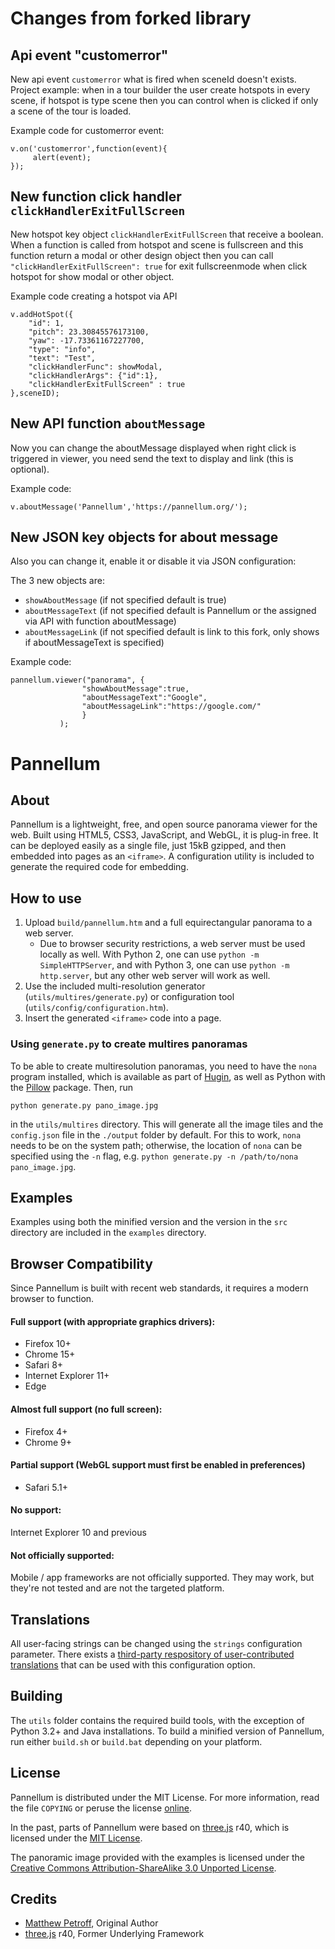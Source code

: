 # Changes from forked library

## Api event "customerror"
New api event `customerror` what is fired when sceneId doesn't exists. Project example: when in a tour builder the user create hotspots in every scene, if hotspot is type scene then you can control when is clicked if only a scene of the tour is loaded.

Example code for customerror event:

```
v.on('customerror',function(event){
     alert(event);
});
```

## New function click handler `clickHandlerExitFullScreen`

New hotspot key object `clickHandlerExitFullScreen` that receive a boolean. When a function is called from hotspot and scene is fullscreen and this function return a modal or other design object then you can call  `"clickHandlerExitFullScreen": true` for exit fullscreenmode when click hotspot for show modal or other object.

Example code creating a hotspot via API

```
v.addHotSpot({
	"id": 1,
	"pitch": 23.30845576173100,
	"yaw": -17.73361167227700,
	"type": "info",
	"text": "Test",
	"clickHandlerFunc": showModal,
	"clickHandlerArgs": {"id":1},
	"clickHandlerExitFullScreen" : true
},sceneID);
```

## New API function `aboutMessage`

Now you can change the aboutMessage displayed when right click is triggered in viewer, you need send the text to display and link (this is optional).

Example code:

`v.aboutMessage('Pannellum','https://pannellum.org/');`

## New JSON key objects for about message

Also you can change it, enable it or disable it via JSON configuration:

The 3 new objects are:

- `showAboutMessage` (if not specified default is true)
- `aboutMessageText` (if not specified default is Pannellum or the assigned via API with function aboutMessage)
- `aboutMessageLink` (if not specified default is link to this fork, only shows if aboutMessageText is specified)

Example code:

```
pannellum.viewer("panorama", {
			    "showAboutMessage":true,
			    "aboutMessageText":"Google",
			    "aboutMessageLink":"https://google.com/"
		    	}
		   );
```

# Pannellum

## About

Pannellum is a lightweight, free, and open source panorama viewer for the web. Built using HTML5, CSS3, JavaScript, and WebGL, it is plug-in free. It can be deployed easily as a single file, just 15kB gzipped, and then embedded into pages as an `<iframe>`. A configuration utility is included to generate the required code for embedding.

## How to use
1. Upload `build/pannellum.htm` and a full equirectangular panorama to a web server.
    * Due to browser security restrictions, a web server must be used locally as well. With Python 2, one can use `python -m SimpleHTTPServer`, and with Python 3, one can use `python -m http.server`, but any other web server will work as well.
2. Use the included multi-resolution generator (`utils/multires/generate.py`) or configuration tool (`utils/config/configuration.htm`).
3. Insert the generated `<iframe>` code into a page.

### Using `generate.py` to create multires panoramas
To be able to create multiresolution panoramas, you need to have the `nona` program installed, which is available as part of [Hugin](http://hugin.sourceforge.net/), as well as Python with the [Pillow](https://pillow.readthedocs.org/) package. Then, run

```
python generate.py pano_image.jpg
```

in the `utils/multires` directory. This will generate all the image tiles and the `config.json` file in the `./output` folder by default. For this to work, `nona` needs to be on the system path; otherwise, the location of `nona` can be specified using the `-n` flag, e.g. `python generate.py -n /path/to/nona pano_image.jpg`.

## Examples

Examples using both the minified version and the version in the `src` directory are included in the `examples` directory.

## Browser Compatibility

Since Pannellum is built with recent web standards, it requires a modern browser to function.

#### Full support (with appropriate graphics drivers):
* Firefox 10+
* Chrome 15+
* Safari 8+
* Internet Explorer 11+
* Edge

#### Almost full support (no full screen):
* Firefox 4+
* Chrome 9+

#### Partial support (WebGL support must first be enabled in preferences)

* Safari 5.1+

#### No support:
Internet Explorer 10 and previous

#### Not officially supported:

Mobile / app frameworks are not officially supported. They may work, but they're not tested and are not the targeted platform.

## Translations

All user-facing strings can be changed using the `strings` configuration parameter. There exists a [third-party respository of user-contributed translations](https://github.com/DanielBiegler/pannellum-translation) that can be used with this configuration option.

## Building
The `utils` folder contains the required build tools, with the exception of Python 3.2+ and Java installations. To build a minified version of Pannellum, run either `build.sh` or `build.bat` depending on your platform.

## License
Pannellum is distributed under the MIT License. For more information, read the file `COPYING` or peruse the license [online](https://github.com/mpetroff/pannellum/blob/master/COPYING).

In the past, parts of Pannellum were based on [three.js](https://github.com/mrdoob/three.js) r40, which is licensed under the [MIT License](https://github.com/mrdoob/three.js/blob/44a8652c37e576d51a7edd97b0f99f00784c3db7/LICENSE).

The panoramic image provided with the examples is licensed under the [Creative Commons Attribution-ShareAlike 3.0 Unported License](http://creativecommons.org/licenses/by-sa/3.0/).

## Credits

* [Matthew Petroff](http://mpetroff.net/), Original Author
* [three.js](https://github.com/mrdoob/three.js) r40, Former Underlying Framework
